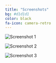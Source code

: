 ```yaml
---
title: "Screenshots"
bg: #d1d1d1
color: black
fa-icon: camera-retro
---
```


![Screenshot 1](https://raw.githubusercontent.com/jangernert/feedreader/master/Screenshot5.png)

![Screenshot 2](https://raw.githubusercontent.com/jangernert/feedreader/master/Screenshot3.png)

![Screenshot 3](https://raw.githubusercontent.com/jangernert/feedreader/master/Screenshot4.png)
